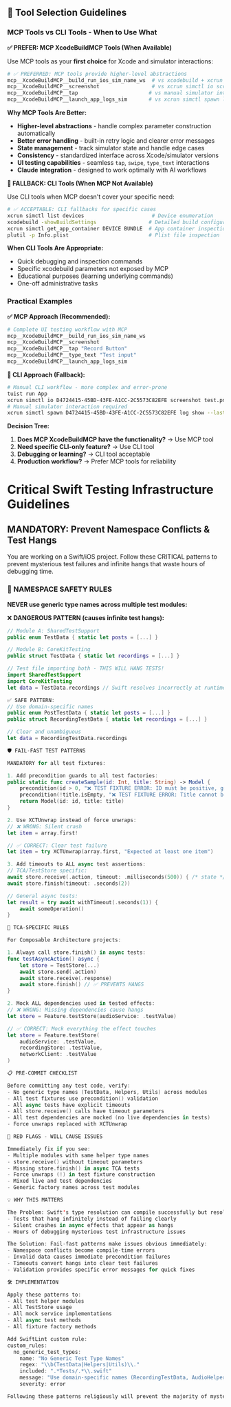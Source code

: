 ## 🔧 Tool Selection Guidelines

### **MCP Tools vs CLI Tools - When to Use What**

**✅ PREFER: MCP XcodeBuildMCP Tools (When Available)**

Use MCP tools as your **first choice** for Xcode and simulator interactions:

```bash
# ✅ PREFERRED: MCP tools provide higher-level abstractions
mcp__XcodeBuildMCP__build_run_ios_sim_name_ws  # vs xcodebuild + xcrun simctl launch
mcp__XcodeBuildMCP__screenshot                 # vs xcrun simctl io screenshot
mcp__XcodeBuildMCP__tap                       # vs manual simulator interaction
mcp__XcodeBuildMCP__launch_app_logs_sim       # vs xcrun simctl spawn log
```

**Why MCP Tools Are Better:**
- **Higher-level abstractions** - handle complex parameter construction automatically
- **Better error handling** - built-in retry logic and clearer error messages
- **State management** - track simulator state and handle edge cases
- **Consistency** - standardized interface across Xcode/simulator versions
- **UI testing capabilities** - seamless `tap`, `swipe`, `type_text` interactions
- **Claude integration** - designed to work optimally with AI workflows

**🔄 FALLBACK: CLI Tools (When MCP Not Available)**

Use CLI tools when MCP doesn't cover your specific need:

```bash
# ✅ ACCEPTABLE: CLI fallbacks for specific cases
xcrun simctl list devices                      # Device enumeration
xcodebuild -showBuildSettings                 # Detailed build configuration
xcrun simctl get_app_container DEVICE BUNDLE  # App container inspection
plutil -p Info.plist                          # Plist file inspection
```

**When CLI Tools Are Appropriate:**
- Quick debugging and inspection commands
- Specific xcodebuild parameters not exposed by MCP
- Educational purposes (learning underlying commands)
- One-off administrative tasks

### **Practical Examples**

**✅ MCP Approach (Recommended):**
```bash
# Complete UI testing workflow with MCP
mcp__XcodeBuildMCP__build_run_ios_sim_name_ws
mcp__XcodeBuildMCP__screenshot
mcp__XcodeBuildMCP__tap "Record Button"
mcp__XcodeBuildMCP__type_text "Test input"
mcp__XcodeBuildMCP__launch_app_logs_sim
```

**🔄 CLI Approach (Fallback):**
```bash
# Manual CLI workflow - more complex and error-prone
tuist run App
xcrun simctl io D4724415-45BD-43FE-A1CC-2C5573C82EFE screenshot test.png
# Manual simulator interaction required
xcrun simctl spawn D4724415-45BD-43FE-A1CC-2C5573C82EFE log show --last 30s
```

**Decision Tree:**
1. **Does MCP XcodeBuildMCP have the functionality?** → Use MCP tool
2. **Need specific CLI-only feature?** → Use CLI tool
3. **Debugging or learning?** → CLI tool acceptable
4. **Production workflow?** → Prefer MCP tools for reliability


 # Critical Swift Testing Infrastructure Guidelines

  ## MANDATORY: Prevent Namespace Conflicts & Test Hangs

  You are working on a Swift/iOS project. Follow these CRITICAL patterns to prevent mysterious test failures and infinite hangs that waste hours of debugging time.

  ### 🚨 NAMESPACE SAFETY RULES

  **NEVER use generic type names across multiple test modules:**

  ❌ **DANGEROUS PATTERN (causes infinite test hangs):**
  ```swift
  // Module A: SharedTestSupport
  public enum TestData { static let posts = [...] }

  // Module B: CoreKitTesting
  public struct TestData { static let recordings = [...] }

  // Test file importing both - THIS WILL HANG TESTS!
  import SharedTestSupport
  import CoreKitTesting
  let data = TestData.recordings // Swift resolves incorrectly at runtime

  ✅ SAFE PATTERN:
  // Use domain-specific names
  public enum PostTestData { static let posts = [...] }
  public struct RecordingTestData { static let recordings = [...] }

  // Clear and unambiguous
  let data = RecordingTestData.recordings

  🛡️ FAIL-FAST TEST PATTERNS

  MANDATORY for all test fixtures:

  1. Add precondition guards to all test factories:
  public static func createSample(id: Int, title: String) -> Model {
      precondition(id > 0, "❌ TEST FIXTURE ERROR: ID must be positive, got \(id)")
      precondition(!title.isEmpty, "❌ TEST FIXTURE ERROR: Title cannot be empty")
      return Model(id: id, title: title)
  }

  2. Use XCTUnwrap instead of force unwraps:
  // ❌ WRONG: Silent crash
  let item = array.first!

  // ✅ CORRECT: Clear test failure
  let item = try XCTUnwrap(array.first, "Expected at least one item")

  3. Add timeouts to ALL async test assertions:
  // TCA/TestStore specific:
  await store.receive(.action, timeout: .milliseconds(500)) { /* state */ }
  await store.finish(timeout: .seconds(2))

  // General async tests:
  let result = try await withTimeout(.seconds(1)) {
      await someOperation()
  }

  🔧 TCA-SPECIFIC RULES

  For Composable Architecture projects:

  1. Always call store.finish() in async tests:
  func testAsyncAction() async {
      let store = TestStore(...)
      await store.send(.action)
      await store.receive(.response)
      await store.finish() // ✅ PREVENTS HANGS
  }

  2. Mock ALL dependencies used in tested effects:
  // ❌ WRONG: Missing dependencies cause hangs
  let store = Feature.testStore(audioService: .testValue)

  // ✅ CORRECT: Mock everything the effect touches
  let store = Feature.testStore(
      audioService: .testValue,
      recordingStore: .testValue,
      networkClient: .testValue
  )

  📋 PRE-COMMIT CHECKLIST

  Before committing any test code, verify:
  - No generic type names (TestData, Helpers, Utils) across modules
  - All test fixtures use precondition() validation
  - All async tests have explicit timeouts
  - All store.receive() calls have timeout parameters
  - All test dependencies are mocked (no live dependencies in tests)
  - Force unwraps replaced with XCTUnwrap

  🚨 RED FLAGS - WILL CAUSE ISSUES

  Immediately fix if you see:
  - Multiple modules with same helper type names
  - store.receive() without timeout parameters
  - Missing store.finish() in async TCA tests
  - Force unwraps (!) in test fixture construction
  - Mixed live and test dependencies
  - Generic factory names across test modules

  💡 WHY THIS MATTERS

  The Problem: Swift's type resolution can compile successfully but resolve to wrong types at runtime, causing:
  - Tests that hang infinitely instead of failing clearly
  - Silent crashes in async effects that appear as hangs
  - Hours of debugging mysterious test infrastructure issues

  The Solution: Fail-fast patterns make issues obvious immediately:
  - Namespace conflicts become compile-time errors
  - Invalid data causes immediate precondition failures
  - Timeouts convert hangs into clear test failures
  - Validation provides specific error messages for quick fixes

  🛠️ IMPLEMENTATION

  Apply these patterns to:
  - All test helper modules
  - All TestStore usage
  - All mock service implementations
  - All async test methods
  - All fixture factory methods

  Add SwiftLint custom rule:
  custom_rules:
    no_generic_test_types:
      name: "No Generic Test Type Names"
      regex: "\\b(TestData|Helpers|Utils)\\."
      included: ".*Tests/.*\\.swift"
      message: "Use domain-specific names (RecordingTestData, AudioHelpers) to prevent namespace conflicts"
      severity: error

  Following these patterns religiously will prevent the majority of mysterious test infrastructure failures and make debugging infinitely easier when issues do occur.
